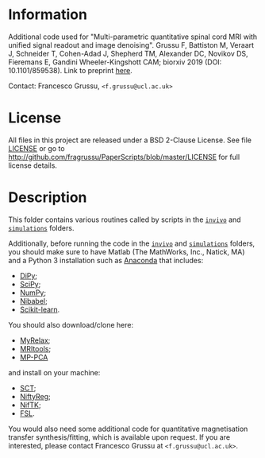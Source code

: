 # Information
Additional code used for "Multi-parametric quantitative spinal cord MRI with unified signal readout and image denoising". Grussu F, Battiston M, Veraart J, Schneider T, Cohen-Adad J, Shepherd TM, Alexander DC, Novikov DS, Fieremans E, Gandini Wheeler-Kingshott CAM; biorxiv 2019 (DOI: 10.1101/859538). Link to preprint [here](http://doi.org/10.1101/859538).

Contact: Francesco Grussu, `<f.grussu@ucl.ac.uk>`


# License
All files in this project are released under a BSD 2-Clause License.
See file [LICENSE](http://github.com/fragrussu/PaperScripts/blob/master/LICENSE) or go to http://github.com/fragrussu/PaperScripts/blob/master/LICENSE for full license details.



# Description
This folder contains various routines called by scripts in the [`invivo`](https://github.com/fragrussu/PaperScripts/tree/master/sc_unireadout/invivo) and [`simulations`](https://github.com/fragrussu/PaperScripts/tree/master/sc_unireadout/simulations) folders.

Additionally, before running the code in the [`invivo`](https://github.com/fragrussu/PaperScripts/tree/master/sc_unireadout/invivo) and [`simulations`](https://github.com/fragrussu/PaperScripts/tree/master/sc_unireadout/simulations) folders, you should make sure to have Matlab (The MathWorks, Inc., Natick, MA) and a Python 3 installation such as [Anaconda](http://www.anaconda.com/distribution) that includes:
* [DiPy](http://dipy.org);
* [SciPy](http://www.scipy.org);
* [NumPy](https://numpy.org);
* [Nibabel](http://nipy.org/nibabel);
* [Scikit-learn](http://scikit-learn.org/stable).


You should also download/clone here:
* [MyRelax](http://github.com/fragrussu/MyRelax);
* [MRItools](http://github.com/fragrussu/MRItools);
* [MP-PCA](http://github.com/NYU-DiffusionMRI/mppca_denoise)


and install on your machine:
* [SCT](http://github.com/neuropoly/spinalcordtoolbox);
* [NiftyReg](http://cmictig.cs.ucl.ac.uk/wiki/index.php/NiftyReg);
* [NifTK](http://github.com/NifTK/NifTK);
* [FSL](http://fsl.fmrib.ox.ac.uk/fsl/fslwiki).


You would also need some additional code for quantitative magnetisation transfer synthesis/fitting, which is available upon request. If you are interested, please contact Francesco Grussu at `<f.grussu@ucl.ac.uk>`.





